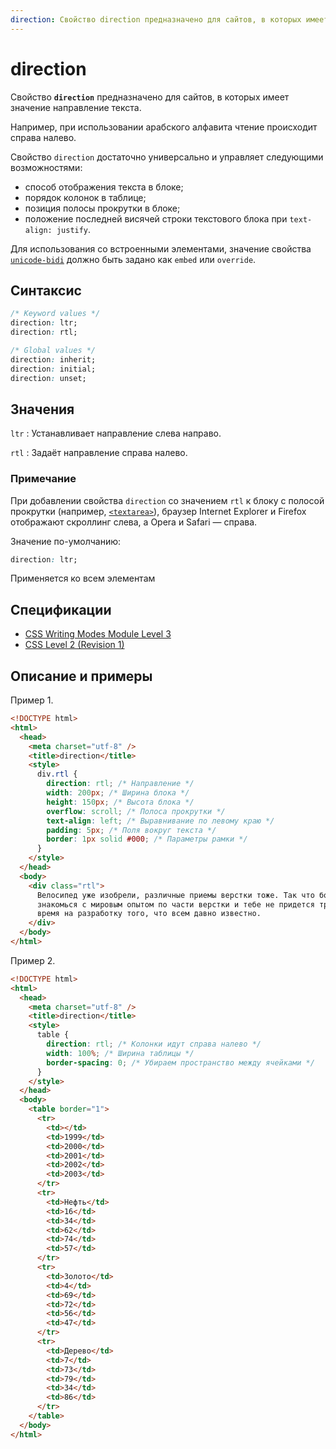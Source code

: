 ```yaml
---
direction: Свойство direction предназначено для сайтов, в которых имеет значение направление текста
---
```


# direction

Свойство **`direction`** предназначено для сайтов, в которых имеет значение направление текста.

Например, при использовании арабского алфавита чтение происходит справа налево.

Свойство `direction` достаточно универсально и управляет следующими возможностями:

- способ отображения текста в блоке;
- порядок колонок в таблице;
- позиция полосы прокрутки в блоке;
- положение последней висячей строки текстового блока при `text-align: justify`.

Для использования со встроенными элементами, значение свойства [`unicode-bidi`](unicode-bidi.md) должно быть задано как `embed` или `override`.

## Синтаксис

```css
/* Keyword values */
direction: ltr;
direction: rtl;

/* Global values */
direction: inherit;
direction: initial;
direction: unset;
```

## Значения

`ltr`
: Устанавливает направление слева направо.

`rtl`
: Задаёт направление справа налево.

### Примечание

При добавлении свойства `direction` со значением `rtl` к блоку с полосой прокрутки (например, [`<textarea>`](../html/textarea.md)), браузер Internet Explorer и Firefox отображают скроллинг слева, а Opera и Safari — справа.

Значение по-умолчанию:

```css
direction: ltr;
```

Применяется ко всем элементам

## Спецификации

- [CSS Writing Modes Module Level 3](http://dev.w3.org/csswg/css3-writing-modes/#direction)
- [CSS Level 2 (Revision 1)](http://www.w3.org/TR/CSS2/visuren.html#direction)

## Описание и примеры

Пример 1.

```html
<!DOCTYPE html>
<html>
  <head>
    <meta charset="utf-8" />
    <title>direction</title>
    <style>
      div.rtl {
        direction: rtl; /* Направление */
        width: 200px; /* Ширина блока */
        height: 150px; /* Высота блока */
        overflow: scroll; /* Полоса прокрутки */
        text-align: left; /* Выравнивание по левому краю */
        padding: 5px; /* Поля вокруг текста */
        border: 1px solid #000; /* Параметры рамки */
      }
    </style>
  </head>
  <body>
    <div class="rtl">
      Велосипед уже изобрели, различные приемы верстки тоже. Так что больше
      знакомься с мировым опытом по части верстки и тебе не придется тратить
      время на разработку того, что всем давно известно.
    </div>
  </body>
</html>
```

Пример 2.

```html
<!DOCTYPE html>
<html>
  <head>
    <meta charset="utf-8" />
    <title>direction</title>
    <style>
      table {
        direction: rtl; /* Колонки идут справа налево */
        width: 100%; /* Ширина таблицы */
        border-spacing: 0; /* Убираем пространство между ячейками */
      }
    </style>
  </head>
  <body>
    <table border="1">
      <tr>
        <td></td>
        <td>1999</td>
        <td>2000</td>
        <td>2001</td>
        <td>2002</td>
        <td>2003</td>
      </tr>
      <tr>
        <td>Нефть</td>
        <td>16</td>
        <td>34</td>
        <td>62</td>
        <td>74</td>
        <td>57</td>
      </tr>
      <tr>
        <td>Золото</td>
        <td>4</td>
        <td>69</td>
        <td>72</td>
        <td>56</td>
        <td>47</td>
      </tr>
      <tr>
        <td>Дерево</td>
        <td>7</td>
        <td>73</td>
        <td>79</td>
        <td>34</td>
        <td>86</td>
      </tr>
    </table>
  </body>
</html>
```

